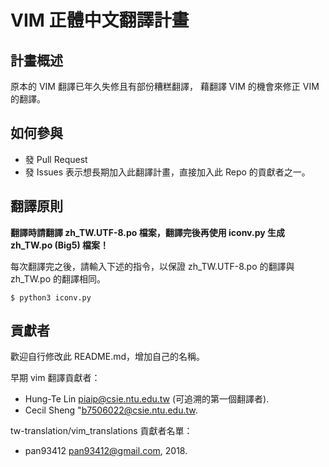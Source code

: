 # VIM 正體中文翻譯計畫
## 計畫概述
原本的 VIM 翻譯已年久失修且有部份糟糕翻譯，
藉翻譯 VIM 的機會來修正 VIM 的翻譯。

## 如何參與
- 發 Pull Request
- 發 Issues 表示想長期加入此翻譯計畫，直接加入此 Repo 的貢獻者之一。

## 翻譯原則
**翻譯時請翻譯 zh_TW.UTF-8.po 檔案，翻譯完後再使用 iconv.py 生成
zh_TW.po (Big5) 檔案！**

每次翻譯完之後，請輸入下述的指令，以保證 
zh_TW.UTF-8.po 的翻譯與 zh_TW.po 的翻譯相同。

```
$ python3 iconv.py
```

## 貢獻者
歡迎自行修改此 README.md，增加自己的名稱。

早期 vim 翻譯貢獻者：
- Hung-Te Lin <piaip@csie.ntu.edu.tw> (可追溯的第一個翻譯者).
- Cecil Sheng "<b7506022@csie.ntu.edu.tw>.

tw-translation/vim_translations 貢獻者名單： 
- pan93412 <pan93412@gmail.com>, 2018. 
